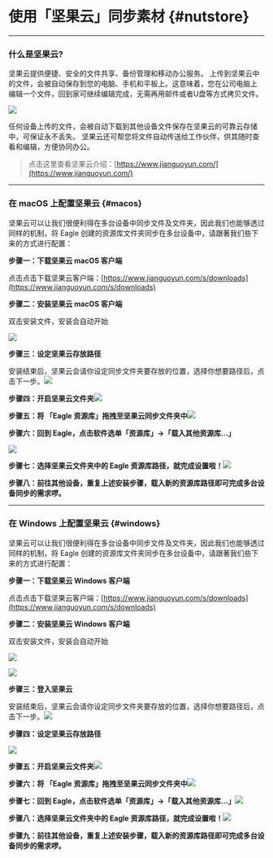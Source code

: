 # 使用「坚果云」同步素材 {#nutstore}

---

### 什么是坚果云?

坚果云提供便捷、安全的文件共享、备份管理和移动办公服务。 上传到坚果云中的文件，会被自动保存到您的电脑、手机和平板上。这意味着，您在公司电脑上 编辑一个文件，回到家可继续编辑完成，无需再用邮件或者U盘等方式拷贝文件。

![](/assets/what-is-nutstroe.png)

任何设备上传的文件，会被自动下载到其他设备文件保存在坚果云的可靠云存储中，可保证永不丢失。 坚果云还可帮您将文件自动传送给工作伙伴，供其随时查看和编辑，方便协同办公。

> 点击这里查看坚果云介绍：[https://www.jianguoyun.com/](https://www.jianguoyun.com/)

---

### 在 macOS 上配置坚果云 {#macos}

坚果云可以让我们很便利得在多台设备中同步文件及文件夹，因此我们也能够透过同样的机制，将 Eagle 创建的资源库文件夹同步在多台设备中，请跟著我们些下来的方式进行配置：

**步骤一：下载坚果云 macOS 客户端**

点击点击下载坚果云客户端：[https://www.jianguoyun.com/s/downloads](https://www.jianguoyun.com/s/downloads)

**步骤二：安装坚果云 macOS 客户端**

双击安装文件，安装会自动开始

![](/assets/nutstore-installing.png)

**步骤三：设定坚果云存放路径**

安装结束后，坚果云会请你设定同步文件夹要存放的位置，选择你想要路径后，点击下一步。![](/assets/nutstore-installing-path.png)

**步骤四：开启坚果云文件夹**![](/assets/nutstore-installing-folder.png)



**步骤五：将 「Eagle 资源库」拖拽至坚果云同步文件夹中**![](https://github.com/Augus/Eagle-Documents/blob/master/assets/installing-nutstore-move-library.gif?raw=true)

**步骤六：回到 Eagle，点击软件选单「资源库」→「载入其他资源库...」**

![](/assets/nutstore-installing-load-library.png)

**步骤七：选择坚果云文件夹中的 Eagle 资源库路径，就完成设置啦！**![](/assets/installing-nutstore-load-library.png)

**步骤八：前往其他设备，重复上述安装步骤，载入新的资源库路径即可完成多台设备同步的需求啰。**

---

### 在 Windows 上配置坚果云 {#windows}

坚果云可以让我们很便利得在多台设备中同步文件及文件夹，因此我们也能够透过同样的机制，将 Eagle 创建的资源库文件夹同步在多台设备中，请跟著我们些下来的方式进行配置：

**步骤一：下载坚果云 Windows 客户端**

点击点击下载坚果云客户端：[https://www.jianguoyun.com/s/downloads](https://www.jianguoyun.com/s/downloads)

**步骤二：安装坚果云 Windows 客户端**

双击安装文件，安装会自动开始

![](/assets/nutstore-install-windows-step1.png)

![](/assets/nutstore-install-windows-step2.png)

**步骤三：登入坚果云**

安装结束后，坚果云会请你设定同步文件夹要存放的位置，选择你想要路径后，点击下一步。![](/assets/nutstore-install-windows-step3.png)

**步骤四：设定坚果云存放路径**

![](/assets/nutstore-install-windows-step4.png)

**步骤五：开启坚果云文件夹**![](/assets/nutstore-install-windows-step5.png)

**步骤六：将 「Eagle 资源库」拖拽至坚果云同步文件夹中**![](/assets/nutstore-install-windows-step6.png)

**步骤七：回到 Eagle，点击软件选单「资源库」→「载入其他资源库...」**![](/assets/nutstore-install-windows-step7.png)

**步骤八：选择坚果云文件夹中的 Eagle 资源库路径，就完成设置啦！**![](/assets/nutstore-install-windows-step8.png)

**步骤九：前往其他设备，重复上述安装步骤，载入新的资源库路径即可完成多台设备同步的需求啰。**


